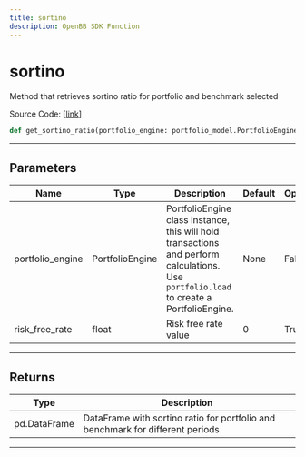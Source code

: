 ```yaml
---
title: sortino
description: OpenBB SDK Function
---
```


# sortino

Method that retrieves sortino ratio for portfolio and benchmark selected

Source Code: [[link](https://github.com/OpenBB-finance/OpenBBTerminal/tree/main/openbb_terminal/portfolio/portfolio_model.py#L1103)]
```python
def get_sortino_ratio(portfolio_engine: portfolio_model.PortfolioEngine, risk_free_rate: float = 0) -> pd.DataFrame
```
---
## Parameters
| Name | Type | Description | Default | Optional |
| ---- | ---- | ----------- | ------- | -------- |
| portfolio_engine | PortfolioEngine | PortfolioEngine class instance, this will hold transactions and perform calculations.<br/>Use `portfolio.load` to create a PortfolioEngine. | None | False |
| risk_free_rate | float | Risk free rate value | 0 | True |

---
## Returns
| Type | Description |
| ---- | ----------- |
| pd.DataFrame | DataFrame with sortino ratio for portfolio and benchmark for different periods |
---
